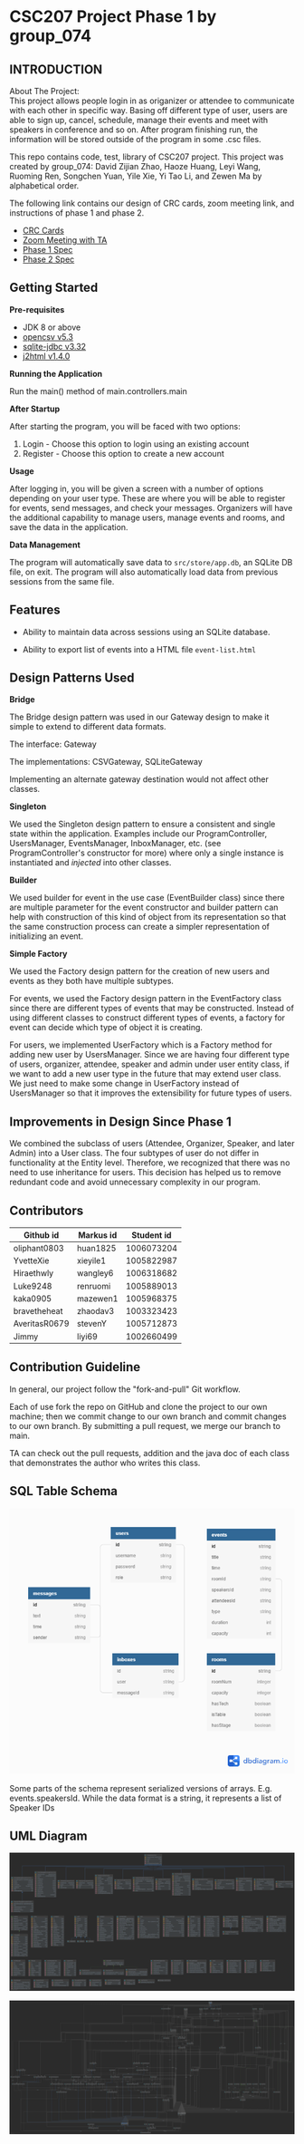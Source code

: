 # CSC207 Project Phase 1 by group_074

INTRODUCTION
------------
About The Project: \
This project allows people login in as origanizer or attendee to communicate with each 
other in specific way. Basing off different type of user, users are able to sign up, cancel, schedule, manage their 
events and meet with speakers in conference and so on. After program finishing run, the information will be stored 
outside of the program in some .csc files.

This repo contains code, test, library of CSC207 project. This project was created by group_074: David Zijian Zhao, 
Haoze Huang, Leyi Wang, Ruoming Ren, Songchen Yuan, Yile Xie, Yi Tao Li, and Zewen Ma by alphabetical order.

The following link contains our design of CRC cards, zoom meeting link, and instructions of phase 1 and phase 2.

- [CRC Cards](https://docs.google.com/spreadsheets/d/1l-SYLEj1_Ms2hQXLZLau1G9BD_9kIWQR5ZxChHeDaMY/edit#gid=1740146710)
- [Zoom Meeting with TA](https://utoronto.zoom.us/j/88638797661)
- [Phase 1 Spec](https://q.utoronto.ca/courses/180703/pages/project-phase-1)
- [Phase 2 Spec](https://q.utoronto.ca/courses/180703/pages/project-phase-2)

Getting Started
------------

**Pre-requisites**

* JDK 8 or above
* [opencsv v5.3](http://opencsv.sourceforge.net/)
* [sqlite-jdbc v3.32](https://github.com/xerial/sqlite-jdbc)
* [j2html v1.4.0](https://github.com/tipsy/j2html)


**Running the Application**

Run the main() method of main.controllers.main

**After Startup**

After starting the program, you will be faced with two options:
1. Login - Choose this option to login using an existing account
2. Register - Choose this option to create a new account

**Usage**

After logging in, you will be given a screen with a number of options depending on your user type. These are where
you will be able to register for events, send messages, and check your messages. Organizers will have the additional 
capability to manage users, manage events and rooms, and save the data in the application.

**Data Management**

The program will automatically save data to `src/store/app.db`, an SQLite DB file, on exit. The program will 
also automatically load data from previous sessions from the same file.

Features
------------

* Ability to maintain data across sessions using an SQLite database.

* Ability to export list of events into a HTML file `event-list.html`

Design Patterns Used
------------

**Bridge**

The Bridge design pattern was used in our Gateway design to make it simple to extend to different data formats.

The interface: Gateway

The implementations: CSVGateway, SQLiteGateway

Implementing an alternate gateway destination would not affect other classes.

**Singleton**

We used the Singleton design pattern to ensure a consistent and single state within the application. Examples include 
our ProgramController, UsersManager, EventsManager, InboxManager, etc. (see ProgramController's constructor for more) 
where only a single instance is instantiated and *injected* into other classes.

**Builder**

We used builder for event in the use case (EventBuilder class) since there are multiple parameter for the event constructor 
and builder pattern can help with construction of this kind of object from its representation so that the 
same construction process can create a simpler representation of initializing an event.

**Simple Factory**

We used the Factory design pattern for the creation of new users and events as they both have multiple subtypes.

For events, we used the Factory design pattern in the EventFactory class since there are different types of events that may be constructed. 
Instead of using different classes to construct different types of events, a factory for event can 
decide which type of object it is creating.

For users, we implemented UserFactory which is a Factory method for adding new user by UsersManager. 
Since we are having four different type of users, organizer, attendee, speaker and admin under user entity class, 
if we want to add a new user type in the future that may extend user class. We just need to make some change 
in UserFactory instead of UsersManager so that it improves the extensibility for future types of users.  

Improvements in Design Since Phase 1
------------

We combined the subclass of users (Attendee, Organizer, Speaker, and later Admin) into a User class. The four subtypes of user do not differ
in functionality at the Entity level. Therefore, we recognized that there was no need to use inheritance for users. This decision has helped us to
remove redundant code and avoid unnecessary complexity in our program.

Contributors
------------

Github id     | Markus id    | Student id
------------- | -------------| -------------
oliphant0803  |  huan1825    | 1006073204
YvetteXie     |  xieyile1    | 1005822987
Hiraethwly    |  wangley6    | 1006318682
Luke9248      |  renruomi    | 1005889013 
kaka0905      |  mazewen1    | 1005968375
bravetheheat  |  zhaodav3    | 1003323423
AveritasR0679 |  stevenY     | 1005712873
Jimmy         |   liyi69     | 1002660499

Contribution Guideline
------------

In general, our project follow the "fork-and-pull" Git workflow.

Each of use fork the repo on GitHub and clone the project to our own machine; then we commit change to our own 
branch and commit changes to our own branch. By submitting a pull request, we merge our branch to main.

TA can check out the pull requests, addition and the java doc of each class that demonstrates the author 
who writes this class. 

SQL Table Schema
------------

![SQL Table Schema](./docs/sql-table-schema.png)

Some parts of the schema represent serialized versions of arrays. E.g. events.speakersId. While the data format is 
a string, it represents a list of Speaker IDs

UML Diagram
------------
![UML Diagram](./uml-without-connections.png)

![UML Diagram with Connections](./main-with-connections.png)
 

